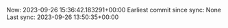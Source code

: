 Now: 2023-09-26 15:36:42.183291+00:00 Earliest commit since sync: None Last sync: 2023-09-26 13:50:35+00:00
